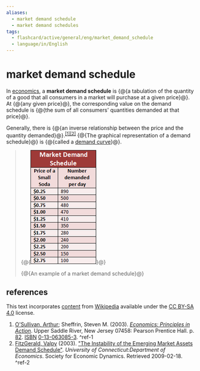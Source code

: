 ```yaml
---
aliases:
  - market demand schedule
  - market demand schedules
tags:
  - flashcard/active/general/eng/market_demand_schedule
  - language/in/English
---
```


# market demand schedule

In [economics](economics.md), a __market demand schedule__ is {@{a tabulation of the quantity of a good that all consumers in a market will purchase at a given price}@}. At {@{any given price}@}, the corresponding value on the demand schedule is {@{the sum of all consumers' quantities demanded at that price}@}. <!--SR:!2025-11-14,284,330!2025-11-21,290,330!2029-03-29,1245,350-->

Generally, there is {@{an inverse relationship between the price and the quantity demanded}@}.<sup>[\[1\]](#^ref-1)</sup><sup>[\[2\]](#^ref-2)</sup> {@{The graphical representation of a demand schedule}@} is {@{called a [demand curve](demand%20curve.md)}@}. <!--SR:!2029-04-02,1248,350!2025-11-15,285,330!2025-11-08,279,330-->

> {@{![An example of a market demand schedule](../../archives/Wikimedia%20Commons/Market%20Demand%20Schedule%20copy.png)}@}
>
> {@{An example of a market demand schedule}@} <!--SR:!2026-08-26,480,310!2025-11-23,291,330-->

## references

This text incorporates [content](https://en.wikipedia.org/wiki/market_demand_schedule) from [Wikipedia](Wikipedia.md) available under the [CC BY-SA 4.0](https://creativecommons.org/licenses/by-sa/4.0/) license.

1. [O'Sullivan, Arthur](Arthur%20O'Sullivan%20(economist).md); Sheffrin, Steven M. (2003). [_Economics: Principles in Action_](https://archive.org/details/economicsprincip00osul). Upper Saddle River, New Jersey 07458: Pearson Prentice Hall. p. [82](https://archive.org/details/economicsprincip00osul/page/n98). [ISBN](ISBN.md) [0-13-063085-3](https://en.wikipedia.org/wiki/Special:BookSources/0-13-063085-3). <a id="^ref-1"></a>^ref-1
2. [FitzGerald, Valpy](Valpy%20FitzGerald.md) (2003). ["The Instability of the Emerging Market Assets Demand Schedule"](http://ideas.repec.org/p/qeh/qehwps/qehwps91.html). _University of Connecticut:Department of Economics_. Society for Economic Dynamics. Retrieved 2009-02-18. <a id="^ref-2"></a>^ref-2
